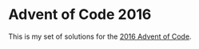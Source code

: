 # Advent of Code 2016

This is my set of solutions for the [2016 Advent of Code].

[2016 Advent of Code]: http://adventofcode.com/2016
